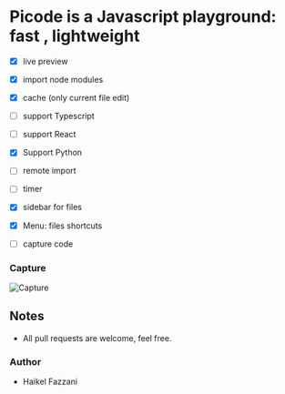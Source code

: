 # Picode is a Javascript playground: fast , lightweight

- [x] live preview
- [x] import node modules
- [x] cache (only current file edit)

- [ ] support Typescript
- [ ] support React
- [x] Support Python

- [ ] remote import
- [ ] timer
- [x] sidebar for files
- [x] Menu: files shortcuts
- [ ] capture code

### Capture
![Capture](https://i.ibb.co/d4pW1Xz/Capture.png)

## Notes
- All pull requests are welcome, feel free.

### Author
- Haikel Fazzani